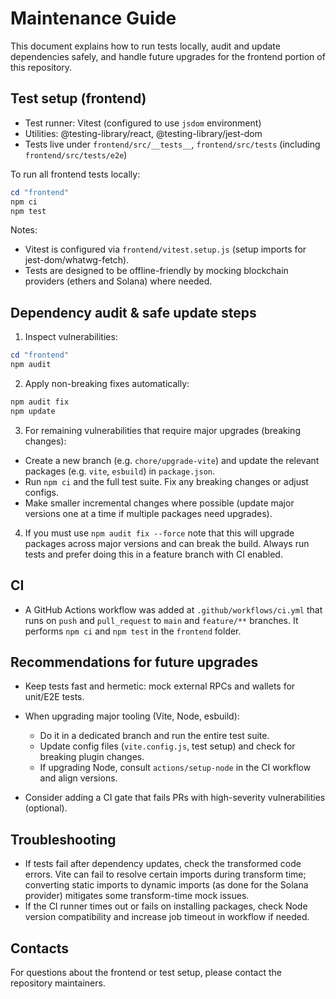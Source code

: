 # Maintenance Guide

This document explains how to run tests locally, audit and update dependencies safely, and handle future upgrades for the frontend portion of this repository.

## Test setup (frontend)

- Test runner: Vitest (configured to use `jsdom` environment)
- Utilities: @testing-library/react, @testing-library/jest-dom
- Tests live under `frontend/src/__tests__`, `frontend/src/tests` (including `frontend/src/tests/e2e`)

To run all frontend tests locally:

```powershell
cd "frontend"
npm ci
npm test
```

Notes:
- Vitest is configured via `frontend/vitest.setup.js` (setup imports for jest-dom/whatwg-fetch).
- Tests are designed to be offline-friendly by mocking blockchain providers (ethers and Solana) where needed.

## Dependency audit & safe update steps

1. Inspect vulnerabilities:

```powershell
cd "frontend"
npm audit
```

2. Apply non-breaking fixes automatically:

```powershell
npm audit fix
npm update
```

3. For remaining vulnerabilities that require major upgrades (breaking changes):

- Create a new branch (e.g. `chore/upgrade-vite`) and update the relevant packages (e.g. `vite`, `esbuild`) in `package.json`.
- Run `npm ci` and the full test suite. Fix any breaking changes or adjust configs.
- Make smaller incremental changes where possible (update major versions one at a time if multiple packages need upgrades).

4. If you must use `npm audit fix --force` note that this will upgrade packages across major versions and can break the build. Always run tests and prefer doing this in a feature branch with CI enabled.

## CI

- A GitHub Actions workflow was added at `.github/workflows/ci.yml` that runs on `push` and `pull_request` to `main` and `feature/**` branches. It performs `npm ci` and `npm test` in the `frontend` folder.

## Recommendations for future upgrades

- Keep tests fast and hermetic: mock external RPCs and wallets for unit/E2E tests.
- When upgrading major tooling (Vite, Node, esbuild):
  - Do it in a dedicated branch and run the entire test suite.
  - Update config files (`vite.config.js`, test setup) and check for breaking plugin changes.
  - If upgrading Node, consult `actions/setup-node` in the CI workflow and align versions.

- Consider adding a CI gate that fails PRs with high-severity vulnerabilities (optional).

## Troubleshooting

- If tests fail after dependency updates, check the transformed code errors. Vite can fail to resolve certain imports during transform time; converting static imports to dynamic imports (as done for the Solana provider) mitigates some transform-time mock issues.
- If the CI runner times out or fails on installing packages, check Node version compatibility and increase job timeout in workflow if needed.

## Contacts

For questions about the frontend or test setup, please contact the repository maintainers.

